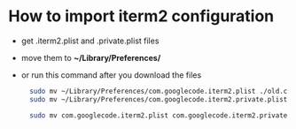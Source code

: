 # How to import iterm2 configuration

- get .iterm2.plist and .private.plist files
- move them to **~/Library/Preferences/**
- or run this command after you download the files

  ```bash
    sudo mv ~/Library/Preferences/com.googlecode.iterm2.plist ./old.config
    sudo mv ~/Library/Preferences/com.googlecode.iterm2.private.plist ./old.config

    sudo mv com.googlecode.iterm2.plist com.googlecode.iterm2.private.plist ~/Library/Preferences/
  ```
